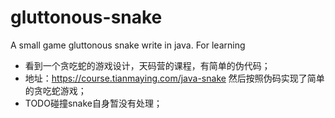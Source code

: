 # gluttonous-snake
A small game gluttonous  snake write in java. For learning

- 看到一个贪吃蛇的游戏设计，天码营的课程，有简单的伪代码；
- 地址：https://course.tianmaying.com/java-snake
然后按照伪码实现了简单的贪吃蛇游戏；
- TODO碰撞snake自身暂没有处理；
